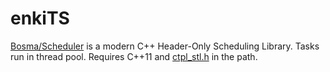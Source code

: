 # enkiTS

[Bosma/Scheduler](https://github.com/Bosma/Scheduler) is a modern C++ Header-Only Scheduling Library. Tasks run in thread pool. Requires C++11 and [ctpl_stl.h](https://github.com/vit-vit/CTPL) in the path.

